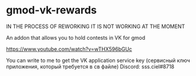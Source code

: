 # gmod-vk-rewards

IN THE PROCESS OF REWORKING
IT IS NOT WORKING AT THE MOMENT

An addon that allows you to hold contests in VK for gmod

https://www.youtube.com/watch?v=wTHX596bGUc

You can write to me to get the VK application service key (сервисный ключ приложения, который требуется в св файле) 
Discord: sss.ciel#8718
